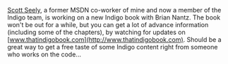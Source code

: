 [Scott Seely](http://blogs.msdn.com/scottseely), a former MSDN co-worker of mine and now a member of the Indigo team, is working on a new Indigo book with Brian Nantz. The book won't be out for a while, but you can get a lot of advance information (including some of the chapters), by watching for updates on [www.thatindigobook.com](http://www.thatindigobook.com). Should be a great way to get a free taste of some Indigo content right from someone who works on the code...